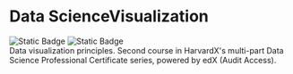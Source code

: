 # Data ScienceVisualization

<div align="left">

  <img alt="Static Badge" src="https://img.shields.io/badge/active_repository-false-red">

  <img alt="Static Badge" src="https://img.shields.io/badge/status-finished-green">

</div>  
Data visualization principles. Second course in HarvardX's multi-part Data Science Professional Certificate series, powered by edX (Audit Access).
